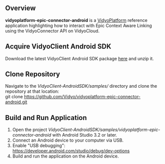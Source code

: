 ## Overview
**vidyoplatform-epic-connector-android** is a [VidyoPlatform](https://vidyo.github.io/vidyoplatform.github.io) reference application highlighting how to interact with Epic Context Aware Linking using the VidyoConnector API on VidyoCloud.

## Acquire VidyoClient Android SDK
Download the latest VidyoClient Android SDK package [here](https://static.vidyo.io/latest/package/VidyoClient-AndroidSDK.zip) and unzip it.

## Clone Repository
Navigate to the *VidyoClient-AndroidSDK/samples/* directory and clone the repository at that location:<br/>
git clone https://github.com/Vidyo/vidyoplatform-epic-connector-android.git

## Build and Run Application
1. Open the project *VidyoClient-AndroidSDK/samples/vidyoplatform-epic-connector-android* with Android Studio 3.2 or later.
2. Connect an Android device to your computer via USB.
3. Enable "USB debugging": https://developer.android.com/studio/debug/dev-options
4. Build and run the application on the Android device.

